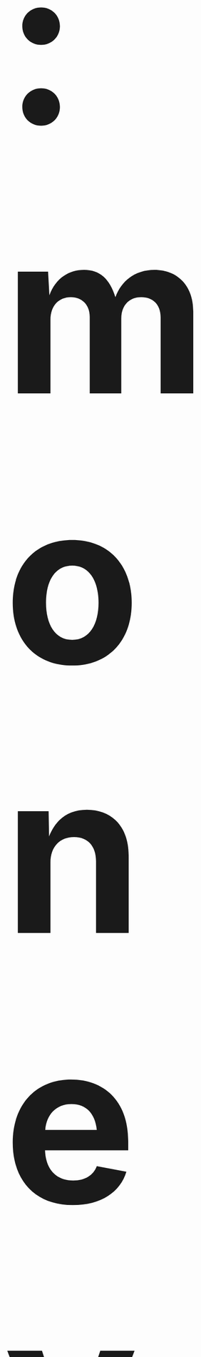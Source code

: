 
<h1 id='top' style="font-size:500px;">:money_with_wings: Project AVG :money_with_wings:</h1>

This project is part of subject Problem Solving in Information Technology (PSIT)<br>
Faculty of Information Technology, King Mongkut's Institute of Technology Ladkrabang (KMITL).<br><br>
[<img src="Other img/IT_kmitl (1).png">](http://www.it.kmitl.ac.th)
<br><br>

<a href="https://www.it.kmitl.ac.th/~it61070230/ProjectAVG/index.html"><h2 id='web'>:triangular_flag_on_post: Go to Website :triangular_flag_on_post:</h2></a>
<br><br>
[![obj](https://img.shields.io/badge/Goto-Objective-red.svg)](#obj)
[![graph](https://img.shields.io/badge/Goto-Graph-blue.svg)](#graph)
[![con](https://img.shields.io/badge/Goto-Conclusion-yellow.svg)](#con)
[![author](https://img.shields.io/badge/Goto-Author-pink.svg)](#author)
[![cr](https://img.shields.io/badge/Goto-Credits-green.svg)](#cr)<br>


<h2 id='obj'>Objective :dart:</h2> 

Project นี้มีวัตถุประสงค์จัดทำขึ้นเพื่อให้ผู้ที่สนใจได้ศึกษา วิเคราะห์ข้อมูลเกี่ยวกับรายได้เฉลี่ยต่อเดือน - ต่อครัวเรือน จำแนกตามภาค<br> และจังหวัด พ.ศ. 2541 - 2558
ซึ่งรวบรวมรายได้ทั้งหมดของครัวเรือน ทั้งรายได้จากอาชีพหลัก รายได้จากอาชีพรอง อาชีพเสริม<br> รายได้อื่น ๆ และรายได้ที่เกิดจากการทำ การปลูก การเลี้ยงและการหาไว้กินเอง (แล้วคิดคำนวณเป็นค่าเฉลี่ยของแต่ละปี)<br><br>
<img src="Other img/slide.gif">

<h2 id='graph'>Sample Graph :bar_chart:</h2><br>
<img src="graph/Northern.svg"><br>

<h2 id='con'>Conclusion :bulb:</h2>

จากแนวโน้มของแต่ละกราฟจะเห็นว่าโดยรวมภาคที่มีรายได้เฉลี่ยครัวเรือนประเทศไทยมากๆส่วนใหญ่จะเป็นภาคกลาง ซึ่งจากกราฟ 10 อันดับต้นรายได้เฉลี่ยครัวเรือนประเทศไทยมีภาคกลางอยู่ด้วยกัน ถึง 7 จังหวัด ส่วนใหญ่จังหวัดที่มีค่ารายได้เฉลี่ยต่อครัวเรือนสูงมักจะเป็นจังหวัดที่มีการท่องเที่ยวเป็นส่วนใหญ่ทำให้รายได้สูงตามไปด้วย และส่วนใหญ่ค่ารายได้เฉลี่ยต่อครัวเรือนเพิ่มขึ้นทุกปี<br>

<h2 id='author'>Author :notebook_with_decorative_cover:</h2>

|<img src="img-member/guitar.jpg" width="120px" height="115px">|<img src="img-member/jaw.jpg" width="120px" height="130px">|<img src="img-member/Ton.jpg" width="120px" height="120px">|<img src="img-member/jinny.jpg" width="120px" height="100px">|
|:---:|:---:|:---:|:---:|
|[ZeroHX](https://github.com/ZeroHX)|[jowkha](https://github.com/jowkha)|[Suphasan](https://github.com/Suphasan)|[jinnygym](https://github.com/jinnygym)|
|นายจักรวาล<br>อินทรัตน์ชัยกิจ<br>-61070023-|นางสาวฐานิดา<br>สำเนียง<br>-61070043-|นายศุภสัณห์<br>ศิลาโรจน์<br>-61070227-|นางสาวศุภิสรา<br>ชีวนันทพร<br>-61070230-|

<h2 id='cr'>Credits :snake:</h2>

* Dataset: [รายได้เฉลี่ยต่อเดือนต่อครัวเรือน จำแนกตามภาค และจังหวัด พ.ศ. 2541 - 2558](https://data.go.th/DatasetDetail.aspx?id=7049410f-5bb8-4c75-9e94-112ca18b63e2) 

  [![forthebadge](https://forthebadge.com/images/badges/made-with-python.svg)](https://www.python.org/downloads/release/python-371/)
     * **Pandas**
     * **Pygal 2.4.0** <br><br>
[![top](https://img.shields.io/badge/Goto-top-orange.svg?style=for-the-badge)](#top)
